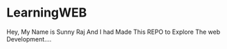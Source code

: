 # LearningWEB
Hey, My Name is Sunny Raj And I had Made This REPO to Explore The web Development....
